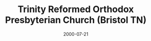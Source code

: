 ---
date: &id001 2000-07-21
end_date: null
location:
  address: null
  city: Bristol
  state: TN
minister:
- end: 2000-07-21
  name: Robert McCurley
  start: 1997-01-01
  type: supply
- end: 2002-01-01
  name: Robert McCurley
  start: 2000-07-21
  type: pastor
ministers:
- Robert McCurley
- Robert McCurley
name: Trinity Reformed Orthodox Presbyterian Church
names:
- end: 2006-05-31
  name: Trinity Reformed Orthodox Presbyterian Church
  start: 2000-07-21
origination_date: *id001
raw_data: "TN Bristol\n\nTrinity Reformed Orthodox Presbyterian Church  (July\
  \ 21, 2000\u2013May 31, 2006)\nSupply: Robert McCurley, 1997\u20132000\nPastor:\
  \ Robert McCurley, 2000\u20132002"
received_from: MISSING
states:
- TN
status:
  active: false
  end_date: 2006-05-31
  reason: null
  received_from: null
  withdrawal_to: null
title: Trinity Reformed Orthodox Presbyterian Church (Bristol TN)

---